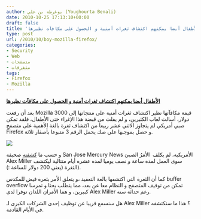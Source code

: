 ```yaml
---
author: يوغرطة بن علي (Youghourta Benali)
date: 2010-10-25 17:13:10+00:00
draft: false
title: 'الأطفال أيضا يمكنهم اكتشاف ثغرات أمنية و الحصول على مكافآت نظيرها '
type: post
url: /2010/10/boy-mozilla-firefox/
categories:
- Security
- Web
- متصفحات
- متفرقات
tags:
- Firefox
- Mozilla
---
```


**[الأطفال أيضا يمكنهم اكتشاف ثغرات أمنية و الحصول على مكافآت نظيرها]( https://www.it-scoop.com/2010/10/boy-mozilla-firefox/ )**




بعد أن رفعت Mozilla قيمة مكافآتها نظير اكتشاف ثغرات أمنية على منتجاتها إلى 3000 دولار، أسالت لعاب الكثيرين، و لم يفلت من قبضة هذا الإغراء حتى الأطفال، فلقد تمكن صبي أمريكي لم يتجاوز الاثني عشر ربيعا من اكتشاف ثغرة بالغة الأهمية على متصفح Firefox و حصل بموجبها على صك يحمل الرقم 3 متبوعا بأصفار ثلاثة.




[![](http://extras.mnginteractive.com/live/media/site568/2010/1022/20101022__alexmiller~1_GALLERY.JPG )
](https://www.it-scoop.com/2010/10/boy-mozilla-firefox/)


و حسب ما [كشفته](http://www.mercurynews.com/ci_16401891) صحيفة San Jose Mercury News الأمريكية، لم يكلف  الأمرُ الصبيَ Alex Miller سوى العمل لمدة ساعة و نصف يوميا لمدة عشرة أيام متتالية ليكتشف الثغرة (يعني 200 دولار للساعة :)).

كما أن الثغرة التي اكتشفها بالغة التعقيد ،و يتعلق الأمر بثغرة فيض للمكدس buffer overflow تمكن من توقيف المتصفح و النظام معا عن بعد، مما يتطلب بحثا و تمرسا كبيرين، و هما الأمران اللذان توفرا لدى Alex Miller رغم حداثة سنه.

هل سنسمع قريبا عن توظيف إحدى الشركات الكبرى لـ Alex Miller ؟ هذا ما سنكتشفه في الأيام القادمة.
